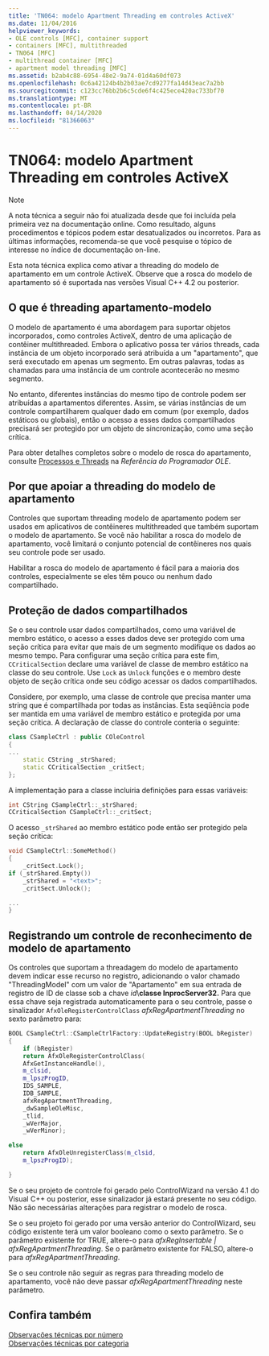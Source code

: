 ```yaml
---
title: 'TN064: modelo Apartment Threading em controles ActiveX'
ms.date: 11/04/2016
helpviewer_keywords:
- OLE controls [MFC], container support
- containers [MFC], multithreaded
- TN064 [MFC]
- multithread container [MFC]
- apartment model threading [MFC]
ms.assetid: b2ab4c88-6954-48e2-9a74-01d4a60df073
ms.openlocfilehash: 0c6a42124b4b2b03ae7cd9277fa14d43eac7a2bb
ms.sourcegitcommit: c123cc76bb2b6c5cde6f4c425ece420ac733bf70
ms.translationtype: MT
ms.contentlocale: pt-BR
ms.lasthandoff: 04/14/2020
ms.locfileid: "81366063"
---
```

# <a name="tn064-apartment-model-threading-in-activex-controls"></a>TN064: modelo Apartment Threading em controles ActiveX

> [!NOTE]
> A nota técnica a seguir não foi atualizada desde que foi incluída pela primeira vez na documentação online. Como resultado, alguns procedimentos e tópicos podem estar desatualizados ou incorretos. Para as últimas informações, recomenda-se que você pesquise o tópico de interesse no índice de documentação on-line.

Esta nota técnica explica como ativar a threading do modelo de apartamento em um controle ActiveX. Observe que a rosca do modelo de apartamento só é suportada nas versões Visual C++ 4.2 ou posterior.

## <a name="what-is-apartment-model-threading"></a>O que é threading apartamento-modelo

O modelo de apartamento é uma abordagem para suportar objetos incorporados, como controles ActiveX, dentro de uma aplicação de contêiner multithreaded. Embora o aplicativo possa ter vários threads, cada instância de um objeto incorporado será atribuída a um "apartamento", que será executado em apenas um segmento. Em outras palavras, todas as chamadas para uma instância de um controle acontecerão no mesmo segmento.

No entanto, diferentes instâncias do mesmo tipo de controle podem ser atribuídas a apartamentos diferentes. Assim, se várias instâncias de um controle compartilharem qualquer dado em comum (por exemplo, dados estáticos ou globais), então o acesso a esses dados compartilhados precisará ser protegido por um objeto de sincronização, como uma seção crítica.

Para obter detalhes completos sobre o modelo de rosca do apartamento, consulte [Processos e Threads](/windows/win32/ProcThread/processes-and-threads) na *Referência do Programador OLE*.

## <a name="why-support-apartment-model-threading"></a>Por que apoiar a threading do modelo de apartamento

Controles que suportam threading modelo de apartamento podem ser usados em aplicativos de contêineres multithreaded que também suportam o modelo de apartamento. Se você não habilitar a rosca do modelo de apartamento, você limitará o conjunto potencial de contêineres nos quais seu controle pode ser usado.

Habilitar a rosca do modelo de apartamento é fácil para a maioria dos controles, especialmente se eles têm pouco ou nenhum dado compartilhado.

## <a name="protecting-shared-data"></a>Proteção de dados compartilhados

Se o seu controle usar dados compartilhados, como uma variável de membro estático, o acesso a esses dados deve ser protegido com uma seção crítica para evitar que mais de um segmento modifique os dados ao mesmo tempo. Para configurar uma seção crítica para este fim, `CCriticalSection` declare uma variável de classe de membro estático na classe do seu controle. Use `Lock` as `Unlock` funções e o membro deste objeto de seção crítica onde seu código acessar os dados compartilhados.

Considere, por exemplo, uma classe de controle que precisa manter uma string que é compartilhada por todas as instâncias. Esta seqüência pode ser mantida em uma variável de membro estático e protegida por uma seção crítica. A declaração de classe do controle conteria o seguinte:

```cpp
class CSampleCtrl : public COleControl
{
...
    static CString _strShared;
    static CCriticalSection _critSect;
};
```

A implementação para a classe incluiria definições para essas variáveis:

```cpp
int CString CSampleCtrl::_strShared;
CCriticalSection CSampleCtrl::_critSect;
```

O acesso `_strShared` ao membro estático pode então ser protegido pela seção crítica:

```cpp
void CSampleCtrl::SomeMethod()
{
    _critSect.Lock();
if (_strShared.Empty())
    _strShared = "<text>";
    _critSect.Unlock();

...
}
```

## <a name="registering-an-apartment-model-aware-control"></a>Registrando um controle de reconhecimento de modelo de apartamento

Os controles que suportam a threadagem do modelo de apartamento devem indicar esse recurso no registro, adicionando o valor chamado "ThreadingModel" com um valor de "Apartamento" em sua entrada de registro de ID de classe sob a chave *id*\\**classe InprocServer32.** Para que essa chave seja registrada automaticamente para o seu controle, passe o sinalizador `AfxOleRegisterControlClass` *afxRegApartmentThreading* no sexto parâmetro para:

```cpp
BOOL CSampleCtrl::CSampleCtrlFactory::UpdateRegistry(BOOL bRegister)
{
    if (bRegister)
    return AfxOleRegisterControlClass(
    AfxGetInstanceHandle(),
    m_clsid,
    m_lpszProgID,
    IDS_SAMPLE,
    IDB_SAMPLE,
    afxRegApartmentThreading,
    _dwSampleOleMisc,
    _tlid,
    _wVerMajor,
    _wVerMinor);

else
    return AfxOleUnregisterClass(m_clsid,
    m_lpszProgID);

}
```

Se o seu projeto de controle foi gerado pelo ControlWizard na versão 4.1 do Visual C++ ou posterior, esse sinalizador já estará presente no seu código. Não são necessárias alterações para registrar o modelo de rosca.

Se o seu projeto foi gerado por uma versão anterior do ControlWizard, seu código existente terá um valor booleano como o sexto parâmetro. Se o parâmetro existente for TRUE, altere-o para *afxRegInsertable | afxRegApartmentThreading*. Se o parâmetro existente for FALSO, altere-o para *afxRegApartmentThreading*.

Se o seu controle não seguir as regras para threading modelo de apartamento, você não deve passar *afxRegApartmentThreading* neste parâmetro.

## <a name="see-also"></a>Confira também

[Observações técnicas por número](../mfc/technical-notes-by-number.md)<br/>
[Observações técnicas por categoria](../mfc/technical-notes-by-category.md)
